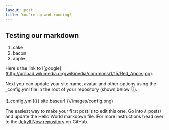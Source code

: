 ```yaml
---
layout: post
title: You're up and running!
---
```



## Testing our markdown

1. cake
2. bacon
3. apple

Here's the link to ![google] (http://upload.wikimedia.org/wikipedia/commons/1/15/Red_Apple.jpg). 


Next you can update your site name, avatar and other options using the _config.yml file in the root of your repository (shown below :point_down:).

![_config.yml]({{ site.baseurl }}/images/config.png)

The easiest way to make your first post is to edit this one. Go into /_posts/ and update the Hello World markdown file. For more instructions head over to the [Jekyll Now repository](https://github.com/barryclark/jekyll-now) on GitHub.
